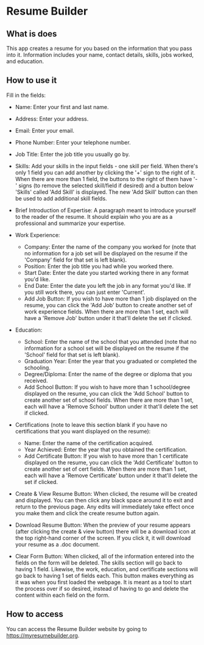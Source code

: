 # Resume Builder

## What is does

This app creates a resume for you based on the information that you pass into it. Information includes your name, contact details, skills, jobs worked, and education.

## How to use it

Fill in the fields:

* Name: Enter your first and last name.
* Address: Enter your address.
* Email: Enter your email.
* Phone Number: Enter your telephone number.
* Job Title: Enter the job title you usually go by.
* Skills: Add your skills in the input fields - one skill per field. When there's only 1 field you can add another by clicking the '+' sign to the right of it. When there are more than 1 field, the buttons to the right of them have '-' signs (to remove the selected skill/field if desired) and a button below 'Skills' called 'Add Skill' is displayed. The new 'Add Skill' button can then be used to add additional skill fields.
* Brief Introduction of Expertise: A paragraph meant to introduce yourself to the reader of the resume. It should explain who you are as a professional and summarize your expertise.
* Work Experience:
  * Company: Enter the name of the company you worked for (note that no information for a job set will be displayed on the resume if the 'Company' field for that set is left blank). 
  * Position: Enter the job title you had while you worked there.
  * Start Date: Enter the date you started working there in any format you'd like.
  * End Date: Enter the date you left the job in any format you'd like. If you still work there, you can just enter 'Current'.
  * Add Job Button: If you wish to have more than 1 job displayed on the resume, you can click the 'Add Job' button to create another set of work experience fields. When there are more than 1 set, each will have a 'Remove Job' button under it that'll delete the set if clicked.

* Education:
  * School: Enter the name of the school that you attended (note that no information for a school set will be displayed on the resume if the 'School' field for that set is left blank).
  * Graduation Year: Enter the year that you graduated or completed the schooling.
  * Degree/Diploma: Enter the name of the degree or diploma that you received.
  * Add School Button: If you wish to have more than 1 school/degree displayed on the resume, you can click the 'Add School' button to create another set of school fields. When there are more than 1 set, each will have a 'Remove School' button under it that'll delete the set if clicked.

* Certifications (note to leave this section blank if you have no certifications that you want displayed on the resume):
  * Name: Enter the name of the certification acquired.
  * Year Achieved: Enter the year that you obtained the certification.
  * Add Certificate Button: If you wish to have more than 1 certificate displayed on the resume, you can click the 'Add Certificate' button to create another set of cert fields. When there are more than 1 set, each will have a 'Remove Certificate' button under it that'll delete the set if clicked.

* Create & View Resume Button: When clicked, the resume will be created and displayed. You can then click any black space around it to exit and return to the previous page. Any edits will immediately take effect once you make them and click the create resume button again.
* Download Resume Button: When the preview of your resume appears (after clicking the create & view button) there will be a download icon at the top right-hand corner of the screen. If you click it, it will download your resume as a .doc document.
* Clear Form Button: When clicked, all of the information entered into the fields on the form will be deleted. The skills section will go back to having 1 field. Likewise, the work, education, and certificate sections will go back to having 1 set of fields each. This button makes everything as it was when you first loaded the webpage. It is meant as a tool to start the process over if so desired, instead of having to go and delete the content within each field on the form.



## How to access

You can access the Resume Builder website by going to https://myresumebuilder.org.